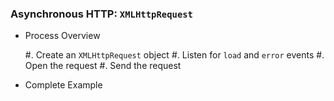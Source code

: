 ### Asynchronous HTTP: `XMLHttpRequest`

  * Process Overview

    #. Create an `XMLHttpRequest` object
    #. Listen for `load` and `error` events
    #. Open the request
    #. Send the request

  * Complete Example

    ~~~ {.javascript insert="../../src/examples/js/xhr.js"}
    ~~~
